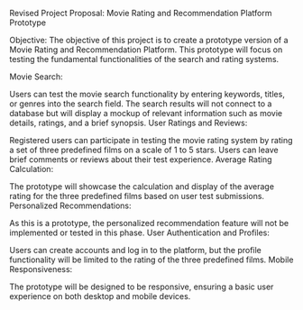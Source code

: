 Revised Project Proposal: Movie Rating and Recommendation Platform Prototype

Objective:
The objective of this project is to create a prototype version of a Movie Rating and Recommendation Platform. This prototype will focus on testing the fundamental functionalities of the search and rating systems.

Movie Search:

Users can test the movie search functionality by entering keywords, titles, or genres into the search field.
The search results will not connect to a database but will display a mockup of relevant information such as movie details, ratings, and a brief synopsis.
User Ratings and Reviews:

Registered users can participate in testing the movie rating system by rating a set of three predefined films on a scale of 1 to 5 stars.
Users can leave brief comments or reviews about their test experience.
Average Rating Calculation:

The prototype will showcase the calculation and display of the average rating for the three predefined films based on user test submissions.
Personalized Recommendations:

As this is a prototype, the personalized recommendation feature will not be implemented or tested in this phase.
User Authentication and Profiles:

Users can create accounts and log in to the platform, but the profile functionality will be limited to the rating of the three predefined films.
Mobile Responsiveness:

The prototype will be designed to be responsive, ensuring a basic user experience on both desktop and mobile devices.




